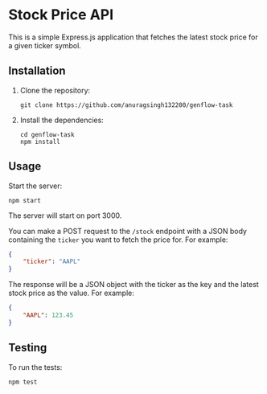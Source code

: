 
# Stock Price API

This is a simple Express.js application that fetches the latest stock price for a given ticker symbol.

## Installation

1. Clone the repository:
   ```
   git clone https://github.com/anuragsingh132200/genflow-task
   ```
2. Install the dependencies:
   ```
   cd genflow-task
   npm install
   ```

## Usage

Start the server:

```
npm start
```

The server will start on port 3000.

You can make a POST request to the `/stock` endpoint with a JSON body containing the `ticker` you want to fetch the price for. For example:

```json
{
    "ticker": "AAPL"
}
```

The response will be a JSON object with the ticker as the key and the latest stock price as the value. For example:

```json
{
    "AAPL": 123.45
}
```

## Testing

To run the tests:

```
npm test
```
